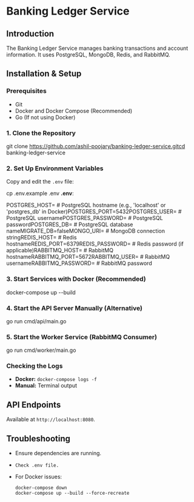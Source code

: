 # Banking Ledger Service

## Introduction

The Banking Ledger Service manages banking transactions and account information. It uses PostgreSQL, MongoDB, Redis, and RabbitMQ.

## Installation & Setup

### Prerequisites

- Git
- Docker and Docker Compose (Recommended)
- Go (If not using Docker)

### 1. Clone the Repository

git clone https://github.com/ashil-poojary/banking-ledger-service.gitcd banking-ledger-service

### 2. Set Up Environment Variables

Copy and edit the `.env` file:

cp .env.example .env
**.env**:

POSTGRES_HOST= # PostgreSQL hostname (e.g., 'localhost' or 'postgres_db' in Docker)POSTGRES_PORT=5432POSTGRES_USER= # PostgreSQL usernamePOSTGRES_PASSWORD= # PostgreSQL passwordPOSTGRES_DB= # PostgreSQL database nameMIGRATE_DB=falseMONGO_URI= # MongoDB connection stringREDIS_HOST= # Redis hostnameREDIS_PORT=6379REDIS_PASSWORD= # Redis password (if applicable)RABBITMQ_HOST= # RabbitMQ hostnameRABBITMQ_PORT=5672RABBITMQ_USER= # RabbitMQ usernameRABBITMQ_PASSWORD= # RabbitMQ password

### 3. Start Services with Docker (Recommended)

docker-compose up --build

### 4. Start the API Server Manually (Alternative)

go run cmd/api/main.go

### 5. Start the Worker Service (RabbitMQ Consumer)

go run cmd/worker/main.go

### Checking the Logs

- **Docker:** `docker-compose logs -f`
- **Manual:** Terminal output

## API Endpoints

Available at `http://localhost:8080`.

## Troubleshooting

- Ensure dependencies are running.
- `Check .env file.`
- For Docker issues:

  ```
  docker-compose down
  docker-compose up --build --force-recreate
  ```
